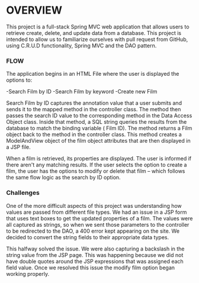# OVERVIEW
This project is a full-stack Spring MVC web application that allows users to retrieve create, delete, and update data from a database. This project is intended to allow us to familiarize ourselves with pull request from GitHub, using C.R.U.D functionality, Spring MVC and the DAO pattern.

### FLOW
The application begins in an HTML File where the user is displayed the options to:

-Search Film by ID
-Search Film by keyword
-Create new Film

Search Film by ID captures the annotation value that a user submits and sends it to the mapped method in the controller class. The method then passes the search ID value to the corresponding method in the Data Access Object class. Inside that method, a SQL string queries the results from the database to match the binding variable ( Film ID). The method returns a Film object back to the method in the controller class. This method creates a ModelAndView object of the film object attributes that are then displayed in a JSP file.

When a film is retrieved, its properties are displayed. The user is informed if there aren't any matching results. If the user selects the option to create a film, the user has the options to modify or delete that film – which follows the same flow logic as the search by ID option.

### Challenges
One of the more difficult aspects of this project was understanding how values are passed from different file types. We had an issue in a JSP form that uses text boxes to get the updated properties of a film. The values were all captured as strings, so when we sent those parameters to the controller to be redirected to the DAO, a 400 error kept appearing on the site. We decided to convert the string fields to their appropriate data types.

This halfway solved the issue. We were also capturing a backslash in the string value from the JSP page. This was happening because we did not have double quotes around the JSP expressions that was assigned each field value.  Once we resolved this issue the modify film option began working properly.
